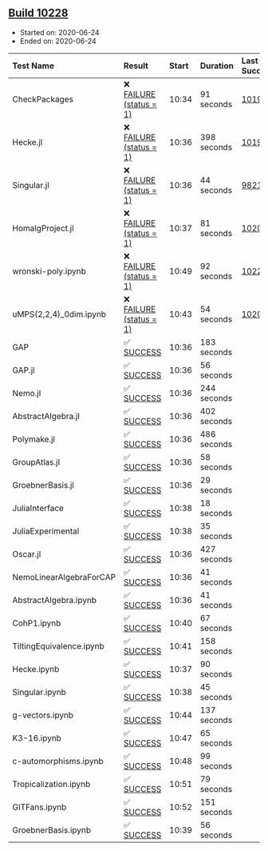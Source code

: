 ## [Build 10228](https://oscarci.mathematik.uni-kl.de/job/oscar/10228/)

* Started on: 2020-06-24
* Ended on: 2020-06-24

| Test Name    | Result | Start | Duration | Last Success | First Failure |
|:-------------|:-------|:------|:---------|:-------------|:--------------|
| CheckPackages | ❌ [FAILURE (status = 1)](https://oscarci.mathematik.uni-kl.de/job/oscar/10228/artifact/logs/build-10228/CheckPackages.log) | 10:34 | 91 seconds | [10197](https://oscarci.mathematik.uni-kl.de/job/oscar/10197/) | [10198](https://oscarci.mathematik.uni-kl.de/job/oscar/10198/) |
| Hecke.jl | ❌ [FAILURE (status = 1)](https://oscarci.mathematik.uni-kl.de/job/oscar/10228/artifact/logs/build-10228/Hecke.jl.log) | 10:36 | 398 seconds | [10197](https://oscarci.mathematik.uni-kl.de/job/oscar/10197/) | [10198](https://oscarci.mathematik.uni-kl.de/job/oscar/10198/) |
| Singular.jl | ❌ [FAILURE (status = 1)](https://oscarci.mathematik.uni-kl.de/job/oscar/10228/artifact/logs/build-10228/Singular.jl.log) | 10:36 | 44 seconds | [9821](https://oscarci.mathematik.uni-kl.de/job/oscar/9821/) | [9822](https://oscarci.mathematik.uni-kl.de/job/oscar/9822/) |
| HomalgProject.jl | ❌ [FAILURE (status = 1)](https://oscarci.mathematik.uni-kl.de/job/oscar/10228/artifact/logs/build-10228/HomalgProject.jl.log) | 10:37 | 81 seconds | [10209](https://oscarci.mathematik.uni-kl.de/job/oscar/10209/) | [10210](https://oscarci.mathematik.uni-kl.de/job/oscar/10210/) |
| wronski-poly.ipynb | ❌ [FAILURE (status = 1)](https://oscarci.mathematik.uni-kl.de/job/oscar/10228/artifact/logs/build-10228/wronski-poly.ipynb.log) | 10:49 | 92 seconds | [10220](https://oscarci.mathematik.uni-kl.de/job/oscar/10220/) | [10221](https://oscarci.mathematik.uni-kl.de/job/oscar/10221/) |
| uMPS(2,2,4)_0dim.ipynb | ❌ [FAILURE (status = 1)](https://oscarci.mathematik.uni-kl.de/job/oscar/10228/artifact/logs/build-10228/uMPS-2-2-4-_0dim.ipynb.log) | 10:43 | 54 seconds | [10209](https://oscarci.mathematik.uni-kl.de/job/oscar/10209/) | [10210](https://oscarci.mathematik.uni-kl.de/job/oscar/10210/) |
| GAP | ✅ [SUCCESS](https://oscarci.mathematik.uni-kl.de/job/oscar/10228/artifact/logs/build-10228/GAP.log) | 10:36 | 183 seconds |  |  |
| GAP.jl | ✅ [SUCCESS](https://oscarci.mathematik.uni-kl.de/job/oscar/10228/artifact/logs/build-10228/GAP.jl.log) | 10:36 | 56 seconds |  |  |
| Nemo.jl | ✅ [SUCCESS](https://oscarci.mathematik.uni-kl.de/job/oscar/10228/artifact/logs/build-10228/Nemo.jl.log) | 10:36 | 244 seconds |  |  |
| AbstractAlgebra.jl | ✅ [SUCCESS](https://oscarci.mathematik.uni-kl.de/job/oscar/10228/artifact/logs/build-10228/AbstractAlgebra.jl.log) | 10:36 | 402 seconds |  |  |
| Polymake.jl | ✅ [SUCCESS](https://oscarci.mathematik.uni-kl.de/job/oscar/10228/artifact/logs/build-10228/Polymake.jl.log) | 10:36 | 486 seconds |  |  |
| GroupAtlas.jl | ✅ [SUCCESS](https://oscarci.mathematik.uni-kl.de/job/oscar/10228/artifact/logs/build-10228/GroupAtlas.jl.log) | 10:36 | 58 seconds |  |  |
| GroebnerBasis.jl | ✅ [SUCCESS](https://oscarci.mathematik.uni-kl.de/job/oscar/10228/artifact/logs/build-10228/GroebnerBasis.jl.log) | 10:36 | 29 seconds |  |  |
| JuliaInterface | ✅ [SUCCESS](https://oscarci.mathematik.uni-kl.de/job/oscar/10228/artifact/logs/build-10228/JuliaInterface.log) | 10:38 | 18 seconds |  |  |
| JuliaExperimental | ✅ [SUCCESS](https://oscarci.mathematik.uni-kl.de/job/oscar/10228/artifact/logs/build-10228/JuliaExperimental.log) | 10:38 | 35 seconds |  |  |
| Oscar.jl | ✅ [SUCCESS](https://oscarci.mathematik.uni-kl.de/job/oscar/10228/artifact/logs/build-10228/Oscar.jl.log) | 10:36 | 427 seconds |  |  |
| NemoLinearAlgebraForCAP | ✅ [SUCCESS](https://oscarci.mathematik.uni-kl.de/job/oscar/10228/artifact/logs/build-10228/NemoLinearAlgebraForCAP.log) | 10:36 | 41 seconds |  |  |
| AbstractAlgebra.ipynb | ✅ [SUCCESS](https://oscarci.mathematik.uni-kl.de/job/oscar/10228/artifact/logs/build-10228/AbstractAlgebra.ipynb.log) | 10:36 | 41 seconds |  |  |
| CohP1.ipynb | ✅ [SUCCESS](https://oscarci.mathematik.uni-kl.de/job/oscar/10228/artifact/logs/build-10228/CohP1.ipynb.log) | 10:40 | 67 seconds |  |  |
| TiltingEquivalence.ipynb | ✅ [SUCCESS](https://oscarci.mathematik.uni-kl.de/job/oscar/10228/artifact/logs/build-10228/TiltingEquivalence.ipynb.log) | 10:41 | 158 seconds |  |  |
| Hecke.ipynb | ✅ [SUCCESS](https://oscarci.mathematik.uni-kl.de/job/oscar/10228/artifact/logs/build-10228/Hecke.ipynb.log) | 10:37 | 90 seconds |  |  |
| Singular.ipynb | ✅ [SUCCESS](https://oscarci.mathematik.uni-kl.de/job/oscar/10228/artifact/logs/build-10228/Singular.ipynb.log) | 10:38 | 45 seconds |  |  |
| g-vectors.ipynb | ✅ [SUCCESS](https://oscarci.mathematik.uni-kl.de/job/oscar/10228/artifact/logs/build-10228/g-vectors.ipynb.log) | 10:44 | 137 seconds |  |  |
| K3-16.ipynb | ✅ [SUCCESS](https://oscarci.mathematik.uni-kl.de/job/oscar/10228/artifact/logs/build-10228/K3-16.ipynb.log) | 10:47 | 65 seconds |  |  |
| c-automorphisms.ipynb | ✅ [SUCCESS](https://oscarci.mathematik.uni-kl.de/job/oscar/10228/artifact/logs/build-10228/c-automorphisms.ipynb.log) | 10:48 | 99 seconds |  |  |
| Tropicalization.ipynb | ✅ [SUCCESS](https://oscarci.mathematik.uni-kl.de/job/oscar/10228/artifact/logs/build-10228/Tropicalization.ipynb.log) | 10:51 | 79 seconds |  |  |
| GITFans.ipynb | ✅ [SUCCESS](https://oscarci.mathematik.uni-kl.de/job/oscar/10228/artifact/logs/build-10228/GITFans.ipynb.log) | 10:52 | 151 seconds |  |  |
| GroebnerBasis.ipynb | ✅ [SUCCESS](https://oscarci.mathematik.uni-kl.de/job/oscar/10228/artifact/logs/build-10228/GroebnerBasis.ipynb.log) | 10:39 | 56 seconds |  |  |
